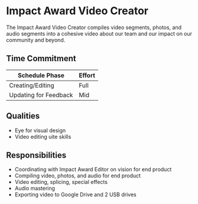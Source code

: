 # Impact Award Video Creator

The Impact Award Video Creator compiles video segments, photos, and audio segments into a cohesive video about our team and our
impact on our community and beyond.

## Time Commitment

| Schedule Phase        | Effort   |
|-----------------------|----------|
| Creating/Editing      | Full     |
| Updating for Feedback | Mid      |

## Qualities
 - Eye for visual design
 - Video editing uite skills

## Responsibilities
 - Coordinating with Impact Award Editor on vision for end product
 - Compiling video, photos, and audio for end product
 - Video editing, splicing, special effects
 - Audio mastering
 - Exporting video to Google Drive and 2 USB drives
